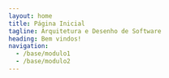 ```yaml
---
layout: home
title: Página Inicial
tagline: Arquitetura e Desenho de Software
heading: Bem vindos!
navigation:
  - /base/modulo1
  - /base/modulo2
---
```


